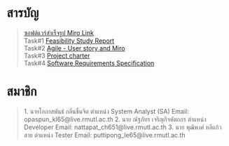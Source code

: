 # สารบัญ 

> [ซอฟต์แวร์สำเร็จรูป Miro Link](https://miro.com/app/board/uXjVKyqwhgs=/?share_link_id=148366782063) <br />
> Task#1 [Feasibility Study Report](https://github.com/puttipongle/final-team01-task-engce301/tree/ba501a7adf7b3cf192bd9d1ecc17fb477a2815a0/Task%231%20Feasibility%20Study%20Report) <br />
> Task#2 [Agile - User story and Miro](https://github.com/puttipongle/final-team01-task-engce301/tree/ba501a7adf7b3cf192bd9d1ecc17fb477a2815a0/Task%232%20Agile%20-%20User%20story%20and%20Miro) <br />
> Task#3 [Project charter](https://github.com/puttipongle/final-team01-task-engce301/tree/ba501a7adf7b3cf192bd9d1ecc17fb477a2815a0/Task%233%20Project%20charter) <br />
> Task#4 [Software Requirements Specification](https://github.com/puttipongle/final-team01-task-engce301/tree/ba501a7adf7b3cf192bd9d1ecc17fb477a2815a0/Task%234%20Software%20Requirements%20Specification) <br />


# สมาชิก 
> <tr> 1. นายโอภาสพันธ์ กลิ่นชื่นจิต    ตำแหน่ง System Analyst (SA) Email: opaspun_kl65@live.rmutl.ac.th </tr>
> <tr> 2. นาย ณัฐภัทร เจริญกิจหัตถกร  ตำแหน่ง Developer           Email: nattapat_ch651@live.rmutl.ac.th </tr>
> <tr> 3. นาย พุฒิพงศ์  หลีแก้วสาย   ตำแหน่ง Tester              Email: puttipong_le65@live.rmutl.ac.th </tr>
